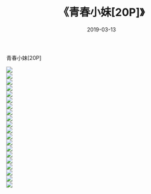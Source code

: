 ﻿---
layout: post
title:  《青春小妹[20P]》
date:   2019-03-13
img: http://pic.660000.xyz/1:/唯美/2019/青春小妹[20P]/000.jpg
categories: [美女, 清纯, 唯美]
---

青春小妹[20P]

  ![](http://pic.660000.xyz/1:/唯美/2019/青春小妹[20P]/001.jpg) <br> ![](http://pic.660000.xyz/1:/唯美/2019/青春小妹[20P]/002.jpg) <br> ![](http://pic.660000.xyz/1:/唯美/2019/青春小妹[20P]/003.jpg) <br> ![](http://pic.660000.xyz/1:/唯美/2019/青春小妹[20P]/004.jpg) <br> ![](http://pic.660000.xyz/1:/唯美/2019/青春小妹[20P]/005.jpg) <br> ![](http://pic.660000.xyz/1:/唯美/2019/青春小妹[20P]/006.jpg) <br> ![](http://pic.660000.xyz/1:/唯美/2019/青春小妹[20P]/007.jpg) <br> ![](http://pic.660000.xyz/1:/唯美/2019/青春小妹[20P]/008.jpg) <br> ![](http://pic.660000.xyz/1:/唯美/2019/青春小妹[20P]/009.jpg) <br> ![](http://pic.660000.xyz/1:/唯美/2019/青春小妹[20P]/010.jpg) <br> ![](http://pic.660000.xyz/1:/唯美/2019/青春小妹[20P]/011.jpg) <br> ![](http://pic.660000.xyz/1:/唯美/2019/青春小妹[20P]/012.jpg) <br> ![](http://pic.660000.xyz/1:/唯美/2019/青春小妹[20P]/013.jpg) <br> ![](http://pic.660000.xyz/1:/唯美/2019/青春小妹[20P]/014.jpg) <br> ![](http://pic.660000.xyz/1:/唯美/2019/青春小妹[20P]/015.jpg) <br> ![](http://pic.660000.xyz/1:/唯美/2019/青春小妹[20P]/016.jpg) <br> ![](http://pic.660000.xyz/1:/唯美/2019/青春小妹[20P]/017.jpg) <br> ![](http://pic.660000.xyz/1:/唯美/2019/青春小妹[20P]/018.jpg) <br> ![](http://pic.660000.xyz/1:/唯美/2019/青春小妹[20P]/019.jpg) <br> ![](http://pic.660000.xyz/1:/唯美/2019/青春小妹[20P]/020.jpg) <br>